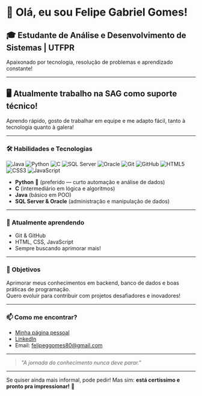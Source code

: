 # 👋 Olá, eu sou Felipe Gabriel Gomes!

## 🎓 Estudante de Análise e Desenvolvimento de Sistemas | UTFPR
Apaixonado por tecnologia, resolução de problemas e aprendizado constante!

---

## 🖥️ Atualmente trabalho na SAG como suporte técnico!
Aprendo rápido, gosto de trabalhar em equipe e me adapto fácil, tanto à tecnologia quanto à galera!

---

### 🛠️ Habilidades e Tecnologias

![Java](https://img.shields.io/badge/-Java-007396?style=flat&logo=java&logoColor=white)
![Python](https://img.shields.io/badge/-Python-3776AB?style=flat&logo=python&logoColor=white)
![C](https://img.shields.io/badge/-C-00599C?style=flat&logo=c&logoColor=white)
![SQL Server](https://img.shields.io/badge/-SQL%20Server-CC2927?style=flat&logo=microsoft-sql-server&logoColor=white)
![Oracle](https://img.shields.io/badge/-Oracle-F80000?style=flat&logo=oracle&logoColor=white)
![Git](https://img.shields.io/badge/-Git-F05032?style=flat&logo=git&logoColor=white)
![GitHub](https://img.shields.io/badge/-GitHub-181717?style=flat&logo=github&logoColor=white)
![HTML5](https://img.shields.io/badge/-HTML5-E34F26?style=flat&logo=html5&logoColor=white)
![CSS3](https://img.shields.io/badge/-CSS3-1572B6?style=flat&logo=css3&logoColor=white)
![JavaScript](https://img.shields.io/badge/-JavaScript-F7DF1E?style=flat&logo=javascript&logoColor=black)

- **Python** 💙 (preferido — curto automação e análise de dados)
- **C** (intermediário em lógica e algoritmos)
- **Java** (básico em POO)
- **SQL Server & Oracle** (administração e manipulação de dados)

---

### 🌱 Atualmente aprendendo

- Git & GitHub
- HTML, CSS, JavaScript
- Sempre buscando aprimorar mais!

---

### 🚀 Objetivos

Aprimorar meus conhecimentos em backend, banco de dados e boas práticas de programação.  
Quero evoluir para contribuir com projetos desafiadores e inovadores!

---

### 📫 Como me encontrar?

- [Minha página pessoal](https://felipe-ggomes.github.io/Repositorio_site/)
- [LinkedIn](https://www.linkedin.com/in/felipe-gabriel-gomes-9194b7283/?trk=opento_sprofile_topcard)
- Email: [felipeggomes80@gmail.com](mailto:felipeggomes80@gmail.com)

---

> _"A jornada do conhecimento nunca deve parar."_

---

Se quiser ainda mais informal, pode pedir!
Mas sim: **está certíssimo e pronto pra impressionar!** 🚀
